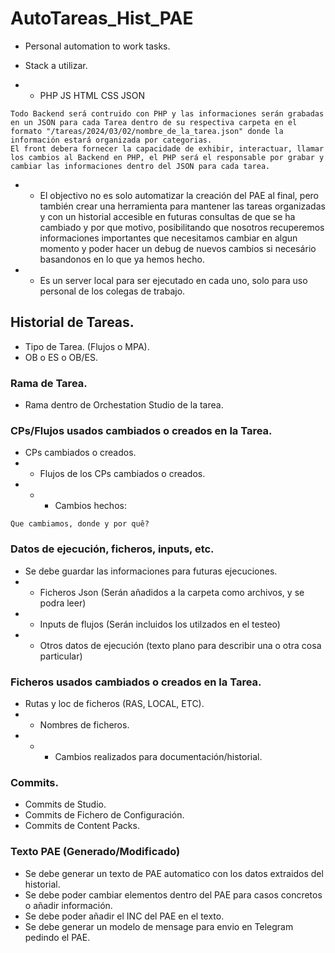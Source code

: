 # AutoTareas_Hist_PAE
- Personal automation to work tasks.

- Stack a utilizar.
- - PHP JS HTML CSS JSON

```
Todo Backend será contruido con PHP y las informaciones serán grabadas en un JSON para cada Tarea dentro de su respectiva carpeta en el formato "/tareas/2024/03/02/nombre_de_la_tarea.json" donde la información estará organizada por categorias.
El front debera fornecer la capacidade de exhibir, interactuar, llamar los cambios al Backend en PHP, el PHP será el responsable por grabar y cambiar las informaciones dentro del JSON para cada tarea.

```

- - El objectivo no es solo automatizar la creación del PAE al final, pero también crear una herramienta para mantener las tareas organizadas y con un historial accesible en futuras consultas de que se ha cambiado y por que motivo, posibilitando que nosotros recuperemos informaciones importantes que necesitamos cambiar en algun momento y poder hacer un debug de nuevos cambios si necesário basandonos en lo que ya hemos hecho.

- - Es un server local para ser ejecutado en cada uno, solo para uso personal de los colegas de trabajo.

## Historial de Tareas.

- Tipo de Tarea. (Flujos o MPA).
- OB o ES o OB/ES.

### Rama de Tarea.

- Rama dentro de Orchestation Studio de la tarea.

### CPs/Flujos usados cambiados o creados en la Tarea.

- CPs cambiados o creados.
- - Flujos de los CPs cambiados o creados.
- - - Cambios hechos:
```
Que cambiamos, donde y por quê?
```

### Datos de ejecución, ficheros, inputs, etc.

- Se debe guardar las informaciones para futuras ejecuciones.
- - Ficheros Json (Serán añadidos a la carpeta como archivos, y se podra leer)
- - Inputs de flujos (Serán incluidos los utilzados en el testeo)
- - Otros datos de ejecución (texto plano para describir una o otra cosa particular)

### Ficheros usados cambiados o creados en la Tarea.

- Rutas y loc de ficheros (RAS, LOCAL, ETC).
- - Nombres de ficheros.
- - - Cambios realizados para documentación/historial.

### Commits.

- Commits de Studio.
- Commits de Fichero de Configuración.
- Commits de Content Packs.

### Texto PAE (Generado/Modificado)

- Se debe generar un texto de PAE automatico con los datos extraidos del historial.
- Se debe poder cambiar elementos dentro del PAE para casos concretos o añadir información.
- Se debe poder añadir el INC del PAE en el texto.
- Se debe generar un modelo de mensage para envio en Telegram pedindo el PAE.